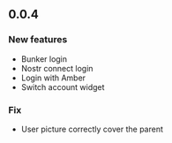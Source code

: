 ## 0.0.4

### New features

- Bunker login
- Nostr connect login
- Login with Amber
- Switch account widget

### Fix

- User picture correctly cover the parent
